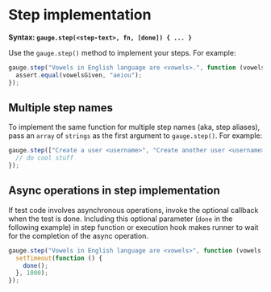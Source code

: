# Step implementation

**Syntax: `gauge.step(<step-text>, fn, [done]) { ... }`**

Use the `gauge.step()` method to implement your steps. For example:

```js
gauge.step("Vowels in English language are <vowels>.", function (vowelsGiven) {
  assert.equal(vowelsGiven, "aeiou");
});
```

## Multiple step names

To implement the same function for multiple step names (aka, step aliases), pass an `array` of `strings` as the first argument to `gauge.step()`. For example:

```js
gauge.step(["Create a user <username>", "Create another user <username>"], function (username) {
  // do cool stuff
});
```

## Async operations in step implementation

If test code involves asynchronous operations, invoke the optional callback when the test is done. Including this optional parameter (`done` in the following example) in step function or execution hook makes runner to wait for the completion of the async operation.

```js
gauge.step("Vowels in English language are <vowels>", function (vowels, done) {
  setTimeout(function () {
    done();
  }, 1000);
});
```
